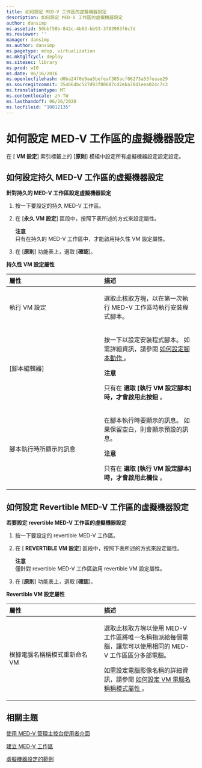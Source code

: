 ```yaml
---
title: 如何設定 MED-V 工作區的虛擬機器設定
description: 如何設定 MED-V 工作區的虛擬機器設定
author: dansimp
ms.assetid: 50bbf58b-842c-4b63-bb93-3783903f6c7d
ms.reviewer: ''
manager: dansimp
ms.author: dansimp
ms.pagetype: mdop, virtualization
ms.mktglfcycl: deploy
ms.sitesec: library
ms.prod: w10
ms.date: 06/16/2016
ms.openlocfilehash: d0ba24f0e9aa5befeaf385acf06273a53feaae29
ms.sourcegitcommit: 354664bc527d93f80687cd2eba70d1eea024c7c3
ms.translationtype: MT
ms.contentlocale: zh-TW
ms.lasthandoff: 06/26/2020
ms.locfileid: "10812135"
---
```

# 如何設定 MED-V 工作區的虛擬機器設定


在 [ **VM 設定**] 索引標籤上的 [**原則**] 模組中設定所有虛擬機器設定設定設定。

## 如何設定持久 MED-V 工作區的虛擬機器設定


**針對持久的 MED-V 工作區設定虛擬機器設定**

1.  按一下要設定的持久 MED-V 工作區。

2.  在 [**永久 VM 設定**] 區段中，按照下表所述的方式來設定屬性。

    **注意**  
    只有在持久的 MED-V 工作區中，才能啟用持久性 VM 設定屬性。



3.  在 [**原則**] 功能表上，選取 [**確認**]。

**持久性 VM 設定屬性**

<table>
<colgroup>
<col width="50%" />
<col width="50%" />
</colgroup>
<thead>
<tr class="header">
<th align="left">屬性</th>
<th align="left">描述</th>
</tr>
</thead>
<tbody>
<tr class="odd">
<td align="left"><p>執行 VM 設定</p></td>
<td align="left"><p>選取此核取方塊，以在第一次執行 MED-V 工作區時執行安裝程式腳本。</p></td>
</tr>
<tr class="even">
<td align="left"><p>[腳本編輯器]</p></td>
<td align="left"><p>按一下以設定安裝程式腳本。 如需詳細資訊，請參閱 <a href="how-to-set-up-script-actions.md" data-raw-source="[How to Set Up Script Actions](how-to-set-up-script-actions.md)"> 如何設定腳本動作 </a> 。</p>
<div class="alert">
<strong>注意</strong><br/><p>只有在 <strong> 選取 [執行 VM 設定腳本] 時，才會啟用此按鈕 </strong> 。</p>
</div>
<div>

</div></td>
</tr>
<tr class="odd">
<td align="left"><p>腳本執行時所顯示的訊息</p></td>
<td align="left"><p>在腳本執行時要顯示的訊息。 如果保留空白，則會顯示預設的訊息。</p>
<div class="alert">
<strong>注意</strong><br/><p>只有在 <strong> 選取 [執行 VM 設定腳本] 時，才會啟用此欄位 </strong> 。</p>
</div>
<div>

</div></td>
</tr>
</tbody>
</table>



## 如何設定 Revertible MED-V 工作區的虛擬機器設定


**若要設定 revertible MED-V 工作區的虛擬機器設定**

1.  按一下要設定的 revertible MED-V 工作區。

2.  在 [ **REVERTIBLE VM 設定**] 區段中，按照下表所述的方式來設定屬性。

    **注意**  
    僅針對 revertible MED-V 工作區啟用 revertible VM 設定屬性。



3.  在 [**原則**] 功能表上，選取 [**確認**]。

**Revertible VM 設定屬性**

<table>
<colgroup>
<col width="50%" />
<col width="50%" />
</colgroup>
<thead>
<tr class="header">
<th align="left">屬性</th>
<th align="left">描述</th>
</tr>
</thead>
<tbody>
<tr class="odd">
<td align="left"><p>根據電腦名稱稱模式重新命名 VM</p></td>
<td align="left"><p>選取此核取方塊以使用 MED-V 工作區將唯一名稱指派給每個電腦，讓您可以使用相同的 MED-V 工作區區分多部電腦。</p>
<p>如需設定電腦影像名稱的詳細資訊，請參閱 <a href="how-to-configure-vm-computer-name-pattern-propertiesmedvv2.md" data-raw-source="[How to Configure VM Computer Name Pattern Properties](how-to-configure-vm-computer-name-pattern-propertiesmedvv2.md)"> 如何設定 VM 電腦名稱稱模式屬性 </a> 。</p></td>
</tr>
</tbody>
</table>



## 相關主題


[使用 MED-V 管理主控台使用者介面](using-the-med-v-management-console-user-interface.md)

[建立 MED-V 工作區](creating-a-med-v-workspacemedv-10-sp1.md)

[虛擬機器設定的範例](examples-of-virtual-machine-configurationsv2.md)









